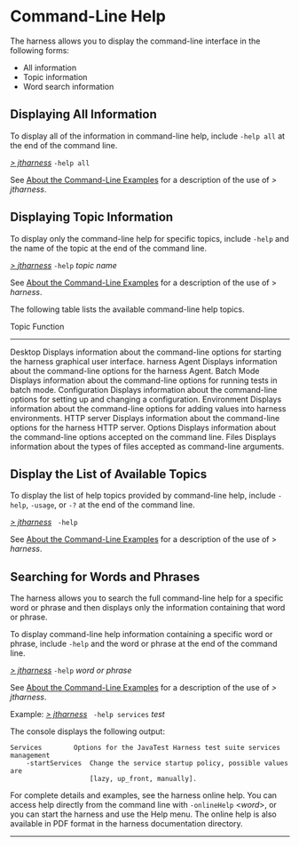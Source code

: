 <!---
  $Id$

  Copyright (c) 2001, 2024, Oracle and/or its affiliates. All rights reserved.
  DO NOT ALTER OR REMOVE COPYRIGHT NOTICES OR THIS FILE HEADER.

  This code is free software; you can redistribute it and/or modify it
  under the terms of the GNU General Public License version 2 only, as
  published by the Free Software Foundation.  Oracle designates this
  particular file as subject to the "Classpath" exception as provided
  by Oracle in the LICENSE file that accompanied this code.

  This code is distributed in the hope that it will be useful, but WITHOUT
  ANY WARRANTY; without even the implied warranty of MERCHANTABILITY or
  FITNESS FOR A PARTICULAR PURPOSE.  See the GNU General Public License
  version 2 for more details (a copy is included in the LICENSE file that
  accompanied this code).

  You should have received a copy of the GNU General Public License version
  2 along with this work; if not, write to the Free Software Foundation,
  Inc., 51 Franklin St, Fifth Floor, Boston, MA 02110-1301 USA.

  Please contact Oracle, 500 Oracle Parkway, Redwood Shores, CA 94065 USA
  or visit www.oracle.com if you need additional information or have any
  questions.
-->

# Command-Line Help

The harness allows you to display the command-line interface in the following forms:

-   All information
-   Topic information
-   Word search information

## Displaying All Information

To display all of the information in command-line help, include `-help all` at the end of the
command line.

[*\> jtharness*](aboutExamples.html) `-help all`

See [About the Command-Line Examples](aboutExamples.html) for a description of the use of *\>
jtharness*.

## Displaying Topic Information

To display only the command-line help for specific topics, include `-help` and the name of the topic
at the end of the command line.

[*\> jtharness*](aboutExamples.html) `-help` *topic name*

See [About the Command-Line Examples](aboutExamples.html) for a description of the use of \>
*harness*.

The following table lists the available command-line help topics.

  Topic           Function
  --------------- --------------------------------------------------------------------------------------------------------
  Desktop         Displays information about the command-line options for starting the harness graphical user interface.
  harness Agent   Displays information about the command-line options for the harness Agent.
  Batch Mode      Displays information about the command-line options for running tests in batch mode.
  Configuration   Displays information about the command-line options for setting up and changing a configuration.
  Environment     Displays information about the command-line options for adding values into harness environments.
  HTTP server     Displays information about the command-line options for the harness HTTP server.
  Options         Displays information about the command-line options accepted on the command line.
  Files           Displays information about the types of files accepted as command-line arguments.

## Display the List of Available Topics

To display the list of help topics provided by command-line help, include `-help`, `-usage`, or `-?`
at the end of the command line.

[*\> jtharness*](aboutExamples.html) ` -help`

See [About the Command-Line Examples](aboutExamples.html) for a description of the use of \>
*harness*.

## Searching for Words and Phrases

The harness allows you to search the full command-line help for a specific word or phrase and then
displays only the information containing that word or phrase.

To display command-line help information containing a specific word or phrase, include `-help` and
the word or phrase at the end of the command line.

[*\> jtharness*](aboutExamples.html) `-help` *word or phrase*

See [About the Command-Line Examples](aboutExamples.html) for a description of the use of *\>
jtharness*.

Example: [*\> jtharness*](aboutExamples.html) ` -help services` *test*

The console displays the following output:

    Services        Options for the JavaTest Harness test suite services management
        -startServices  Change the service startup policy, possible values are
                        [lazy, up_front, manually].

For complete details and examples, see the harness online help. You can access help directly from
the command line with `-onlineHelp` \<*word*\>, or you can start the harness and use the Help menu.
The online help is also available in PDF format in the harness documentation directory.

----------------------------------------------------------------------------------------------------


